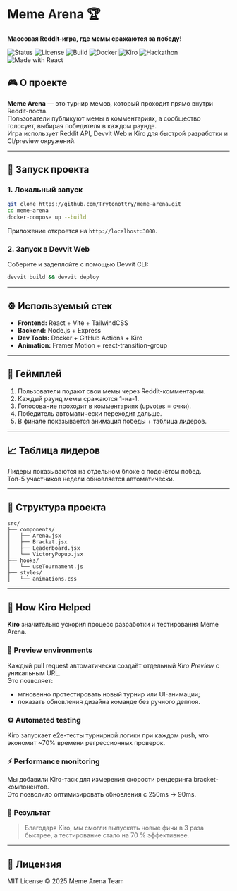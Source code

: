 # Meme Arena 🏆  
**Массовая Reddit-игра, где мемы сражаются за победу!**

![Status](https://img.shields.io/badge/status-active-brightgreen.svg)
![License](https://img.shields.io/badge/license-MIT-blue.svg)
![Build](https://img.shields.io/github/actions/workflow/status/Trytonottry/meme-arena/ci.yml?label=build)
![Docker](https://img.shields.io/badge/docker-ready-blue.svg)
![Kiro](https://img.shields.io/badge/Powered%20by-Kiro-purple.svg)
![Hackathon](https://img.shields.io/badge/Devvit%20Hackathon-2025-orange.svg)
![Made with React](https://img.shields.io/badge/made%20with-React-61DAFB.svg)


## 🎮 О проекте
**Meme Arena** — это турнир мемов, который проходит прямо внутри Reddit-поста.  
Пользователи публикуют мемы в комментариях, а сообщество голосует, выбирая победителя в каждом раунде.  
Игра использует Reddit API, Devvit Web и Kiro для быстрой разработки и CI/preview окружений.

---

## 🚀 Запуск проекта
### 1. Локальный запуск
```bash
git clone https://github.com/Trytonottry/meme-arena.git
cd meme-arena
docker-compose up --build
```
Приложение откроется на `http://localhost:3000`.

### 2. Запуск в Devvit Web
Соберите и задеплойте с помощью Devvit CLI:
```bash
devvit build && devvit deploy
```

---

## ⚙️ Используемый стек
- **Frontend:** React + Vite + TailwindCSS  
- **Backend:** Node.js + Express  
- **Dev Tools:** Docker + GitHub Actions + Kiro  
- **Animation:** Framer Motion + react-transition-group  

---

## 🧠 Геймплей
1. Пользователи подают свои мемы через Reddit-комментарии.  
2. Каждый раунд мемы сражаются 1-на-1.  
3. Голосование проходит в комментариях (upvotes = очки).  
4. Победитель автоматически переходит дальше.  
5. В финале показывается анимация победы + таблица лидеров.

---

## 📈 Таблица лидеров
Лидеры показываются на отдельном блоке с подсчётом побед.  
Топ-5 участников недели обновляется автоматически.

---

## 💾 Структура проекта
```
src/
├── components/
│   ├── Arena.jsx
│   ├── Bracket.jsx
│   ├── Leaderboard.jsx
│   └── VictoryPopup.jsx
├── hooks/
│   └── useTournament.js
├── styles/
│   └── animations.css
```

---

## 🧩 How Kiro Helped

**Kiro** значительно ускорил процесс разработки и тестирования Meme Arena.

### 🔄 Preview environments
Каждый pull request автоматически создаёт отдельный *Kiro Preview* с уникальным URL.  
Это позволяет:
- мгновенно протестировать новый турнир или UI-анимации;
- показать обновления дизайна команде без ручного деплоя.

### ⚙️ Automated testing
Kiro запускает e2e-тесты турнирной логики при каждом push, что экономит ~70% времени регрессионных проверок.

### ⚡ Performance monitoring
Мы добавили Kiro-таск для измерения скорости рендеринга bracket-компонентов.  
Это позволило оптимизировать обновления с 250ms → 90ms.

### 🎯 Результат
> Благодаря Kiro, мы смогли выпускать новые фичи в 3 раза быстрее, а тестирование стало на 70 % эффективнее.

---

## 🧾 Лицензия
MIT License © 2025 Meme Arena Team
